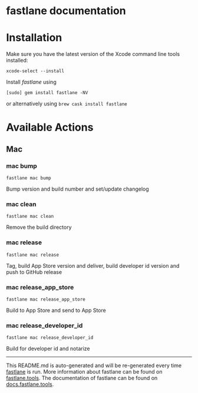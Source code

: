 fastlane documentation
================
# Installation

Make sure you have the latest version of the Xcode command line tools installed:

```
xcode-select --install
```

Install _fastlane_ using
```
[sudo] gem install fastlane -NV
```
or alternatively using `brew cask install fastlane`

# Available Actions
## Mac
### mac bump
```
fastlane mac bump
```
Bump version and build number and set/update changelog
### mac clean
```
fastlane mac clean
```
Remove the build directory
### mac release
```
fastlane mac release
```
Tag, build App Store version and deliver, build developer id version and push to GitHub release
### mac release_app_store
```
fastlane mac release_app_store
```
Build to App Store and send to App Store
### mac release_developer_id
```
fastlane mac release_developer_id
```
Build for developer id and notarize

----

This README.md is auto-generated and will be re-generated every time [fastlane](https://fastlane.tools) is run.
More information about fastlane can be found on [fastlane.tools](https://fastlane.tools).
The documentation of fastlane can be found on [docs.fastlane.tools](https://docs.fastlane.tools).
